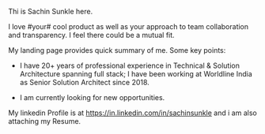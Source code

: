 Thi is Sachin Sunkle here. 

I love #your# cool product as well as your approach to team collaboration and transparency. I feel there could be a mutual fit.

My landing page provides quick summary of me. Some key points: 

- I have 20+ years of professional experience in Technical & Solution Architecture spanning full stack; I have been working at Worldline India as Senior Solution Architect since 2018. 

- I am currently looking for new opportunities. 

My linkedin Profile is at https://in.linkedin.com/in/sachinsunkle and i am also attaching my Resume.  